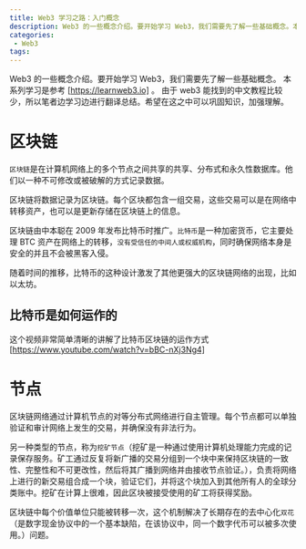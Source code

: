```yaml
---
title: Web3 学习之路：入门概念
description: Web3 的一些概念介绍。要开始学习 Web3，我们需要先了解一些基础概念。本系列学习是参考 [https://learnweb3.io] 。由于 web3 能找到的中文教程比较少，所以笔者边学习边进行翻译总结。希望在这之中可以巩固知识，加强理解。
categories:
 - Web3
tags:
---
```


Web3 的一些概念介绍。要开始学习 Web3，我们需要先了解一些基础概念。
本系列学习是参考 [https://learnweb3.io] 。
由于 web3 能找到的中文教程比较少，所以笔者边学习边进行翻译总结。希望在这之中可以巩固知识，加强理解。

# 区块链

`区块链`是在计算机网络上的多个节点之间共享的共享、分布式和永久性数据库。他们以一种不可修改或被破解的方式记录数据。

区块链将数据记录为区块链。每个区块都包含一组交易，这些交易可以是在网络中转移资产，也可以是更新存储在区块链上的信息。

区块链由中本聪在 2009 年发布比特币时推广。`比特币`是一种加密货币，它主要处理 BTC 资产在网络上的转移，`没有受信任的中间人或权威机构`，同时确保网络本身是安全的并且不会被黑客入侵。

随着时间的推移，比特币的这种设计激发了其他更强大的区块链网络的出现，比如以太坊。

## 比特币是如何运作的

这个视频非常简单清晰的讲解了比特币区块链的运作方式[https://www.youtube.com/watch?v=bBC-nXj3Ng4]

# 节点

区块链网络通过计算机节点的对等分布式网络进行自主管理。每个节点都可以单独验证和审计网络上发生的交易，并确保没有非法行为。

另一种类型的节点，称为`挖矿节点`（挖矿是一种通过使用计算机处理能力完成的记录保存服务。矿工通过反复将新广播的交易分组到一个块中来保持区块链的一致性、完整性和不可更改性，然后将其广播到网络并由接收节点验证。），负责将网络上进行的新交易组合成一个块，验证它们，并将这个块加入到其他所有人的全球分类账中。挖矿在计算上很难，因此区块被接受使用的矿工将获得奖励。

区块链中每个价值单位只能被转移一次，这个机制解决了长期存在的去中心化`双花`（是数字现金协议中的一个基本缺陷，在该协议中，同一个数字代币可以被多次使用。）问题。

